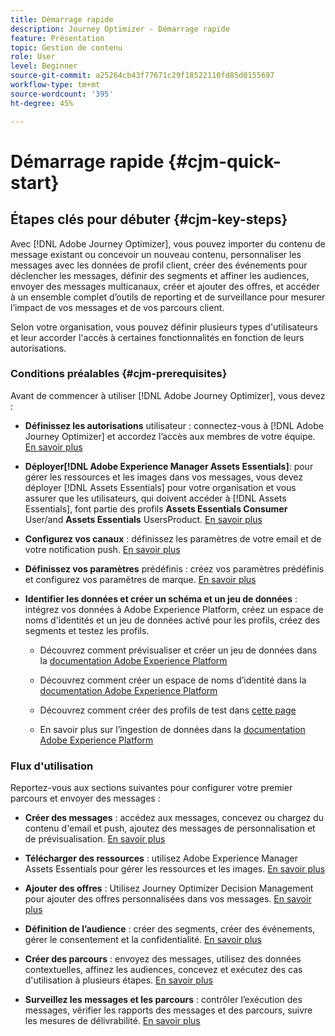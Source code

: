 ```yaml
---
title: Démarrage rapide
description: Journey Optimizer - Démarrage rapide
feature: Présentation
topic: Gestion de contenu
role: User
level: Beginner
source-git-commit: a25264cb43f77671c29f18522110fd85d0155697
workflow-type: tm+mt
source-wordcount: '395'
ht-degree: 45%

---
```


# Démarrage rapide {#cjm-quick-start}

## Étapes clés pour débuter {#cjm-key-steps}

Avec [!DNL Adobe Journey Optimizer], vous pouvez importer du contenu de message existant ou concevoir un nouveau contenu, personnaliser les messages avec les données de profil client, créer des événements pour déclencher les messages, définir des segments et affiner les audiences, envoyer des messages multicanaux, créer et ajouter des offres, et accéder à un ensemble complet d’outils de reporting et de surveillance pour mesurer l’impact de vos messages et de vos parcours client.

Selon votre organisation, vous pouvez définir plusieurs types d&#39;utilisateurs et leur accorder l&#39;accès à certaines fonctionnalités en fonction de leurs autorisations.

### Conditions préalables   {#cjm-prerequisites}

Avant de commencer à utiliser [!DNL Adobe Journey Optimizer], vous devez :

* **Définissez les autorisations** utilisateur : connectez-vous à  [!DNL Adobe Journey Optimizer] et accordez l’accès aux membres de votre équipe. [En savoir plus](../using/administration/permissions.md)

* **Déployer[!DNL Adobe Experience Manager Assets Essentials]**: pour gérer les ressources et les images dans vos messages, vous devez déployer  [!DNL Assets Essentials] pour votre organisation et vous assurer que les utilisateurs, qui doivent accéder à  [!DNL Assets Essentials], font partie des profils  **Assets Essentials Consumer** User/and  **Assets Essentials** UsersProduct. [En savoir plus](https://experienceleague.adobe.com/docs/experience-manager-assets-essentials/help/deploy-administer.html)

* **Configurez vos canaux** : définissez les paramètres de votre email et de votre notification push. [En savoir plus](../using/configuration/get-started-configuration.md)

* **Définissez vos paramètres** prédéfinis : créez vos paramètres prédéfinis et configurez vos paramètres de marque. [En savoir plus](../using/configuration/message-presets.md)

* **Identifier les données et créer un schéma et un jeu de données** : intégrez vos données à Adobe Experience Platform, créez un espace de noms d&#39;identités et un jeu de données activé pour les profils, créez des segments et testez les profils.

   * Découvrez comment prévisualiser et créer un jeu de données dans la [documentation Adobe Experience Platform](https://experienceleague.adobe.com/docs/experience-platform/catalog/datasets/user-guide.html?lang=fr)

   * Découvrez comment créer un espace de noms d’identité dans la [documentation Adobe Experience Platform](https://experienceleague.adobe.com/docs/experience-platform/identity/namespaces.html?lang=fr#manage-namespaces)

   * Découvrez comment créer des profils de test dans [cette page](../using/building-journeys/creating-test-profiles.md)

   * En savoir plus sur l’ingestion de données dans la [documentation Adobe Experience Platform](https://experienceleague.adobe.com/docs/experience-platform/ingestion/home.html?lang=fr)


### Flux d&#39;utilisation

Reportez-vous aux sections suivantes pour configurer votre premier parcours et envoyer des messages :

* **Créer des messages** : accédez aux messages, concevez ou chargez du contenu d&#39;email et push, ajoutez des messages de personnalisation et de prévisualisation. [En savoir plus](create-message.md)

* **Télécharger des ressources** : utilisez Adobe Experience Manager Assets Essentials pour gérer les ressources et les images. [En savoir plus](assets-essentials.md)

* **Ajouter des offres** : Utilisez Journey Optimizer Decision Management pour ajouter des offres personnalisées dans vos messages. [En savoir plus](../using/offers/get-started/starting-offer-decisioning.md)

* **Définition de l’audience** : créer des segments, créer des événements, gérer le consentement et la confidentialité. [En savoir plus](../using/segment/about-segments.md)

* **Créer des parcours** : envoyez des messages, utilisez des données contextuelles, affinez les audiences, concevez et exécutez des cas d&#39;utilisation à plusieurs étapes. [En savoir plus](building-journeys/journey.md)

* **Surveillez les messages et les parcours** : contrôler l’exécution des messages, vérifier les rapports des messages et des parcours, suivre les mesures de délivrabilité. [En savoir plus](message-monitoring.md)
